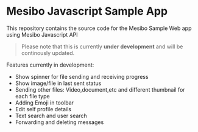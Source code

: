 # Mesibo Javascript Sample App
This repository contains the source code for the Mesibo Sample Web app using Mesibo Javascript API

> Please note that this is currently **under development** and will be continously updated. 

Features currently in development:
- Show spinner for file sending and receiving progress
- Show image/file in last sent status
- Sending other files: Video,document,etc and different thumbnail for each file type
- Adding Emoji in toolbar
- Edit self profile details
- Text search and user search
- Forwarding and deleting messages
 

